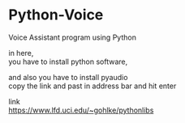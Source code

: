 # Python-Voice
Voice Assistant program using Python<br>


in here,<br>
you have to install python software,<br>

and also you have to install pyaudio<br>
copy the link and past in address bar and hit enter<br>

link<br>
https://www.lfd.uci.edu/~gohlke/pythonlibs
